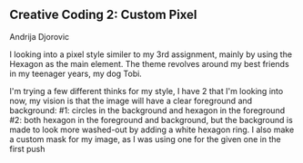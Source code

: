## Creative Coding 2: Custom Pixel

Andrija Djorovic

I looking into a pixel style similer to my 3rd assignment, mainly by using the Hexagon as the main element.
The theme revolves around my best friends in my teenager years, my dog Tobi.

I'm trying a few different thinks for my style, I have 2 that I'm looking into now,
my vision is that the image will have a clear foreground and background:
#1: circles in the background and hexagon in the foreground 
#2: both hexagon in the foreground and background, but the background is made to look more washed-out by adding a white hexagon ring.
I also make a custom mask for my image, as I was using one for the given one in the first push